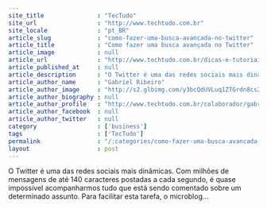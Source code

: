 ```yaml
---
site_title               : "TecTudo"
site_url                 : "http://www.techtudo.com.br"
site_locale              : "pt_BR"
article_slug             : "como-fazer-uma-busca-avancada-no-twitter"
article_title            : "Como fazer uma busca avançada no Twitter"
article_image            : null
article_url              : "http://www.techtudo.com.br/dicas-e-tutoriais/noticia/2015/10/como-fazer-uma-busca-avancada-no-twitter.html"
article_published_at     : null
article_description      : "O Twitter é uma das redes sociais mais dinâmicas. Com milhões de mensagens de até 140 caracteres postadas a cada segundo, é quase impossível acompanharmos tudo que está sendo comentado sobre um determinado assunto. Para facilitar esta tarefa, o microblog..."
article_author_name      : "Gabriel Ribeiro"
article_author_image     : "http://s2.glbimg.com/y3bcQdUVLuq1ZTGrdn8cs26Ygxg=/30x30/s2.glbimg.com/TueduYdZC521SHXsQ8SoIMkx9xo=/0x0:140x140/140x140/s.glbimg.com/po/tt2/f/original/2014/05/19/foto-techtudo.jpg"
article_author_biography : null
article_author_profile   : "http://www.techtudo.com.br/colaborador/gabriel-ribeiro.html"
article_author_facebook  : null
article_author_twitter   : null
category                 : ['business']
tags                     : ['TecTudo']
permalink                : "/:categories/como-fazer-uma-busca-avancada-no-twitter/"
layout                   : post
---
```


O Twitter é uma das redes sociais mais dinâmicas. Com milhões de mensagens de até 140 caracteres postadas a cada segundo, é quase impossível acompanharmos tudo que está sendo comentado sobre um determinado assunto. Para facilitar esta tarefa, o microblog...
